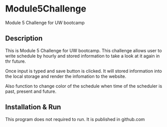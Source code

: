 # Module5Challenge
Module 5 Challenge for UW bootcamp

## Description 
This is Module 5 Challenge for UW bootcamp. This challenge allows user to write schedule by hourly and stored information to take a look
at it again in thr future. 

Once input is typed and save button is clicked. It will stored information into the local storage and render the infomation to the website. 

Also function to change color of the schedule when time of the scheduler is past, present and future. 

## Installation & Run
This program does not required to run. It is published in github.com
